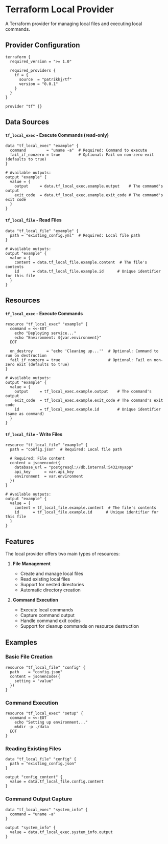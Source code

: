 # Terraform Local Provider

A Terraform provider for managing local files and executing local commands.

## Provider Configuration

```hcl
terraform {
  required_version = ">= 1.0"

  required_providers {
    tf = {
      source  = "patrikkj/tf"
      version = "0.0.1"
    }
  }
}

provider "tf" {}
```

## Data Sources

#### `tf_local_exec` - Execute Commands (read-only)

```hcl
data "tf_local_exec" "example" {
  command         = "uname -a"  # Required: Command to execute
  fail_if_nonzero = true        # Optional: Fail on non-zero exit (defaults to true)
}

# Available outputs:
output "example" {
  value = {
    output     = data.tf_local_exec.example.output    # The command's output
    exit_code  = data.tf_local_exec.example.exit_code # The command's exit code
  }
}
```

#### `tf_local_file` - Read Files

```hcl
data "tf_local_file" "example" {
  path = "existing_config.yml"  # Required: Local file path
}

# Available outputs:
output "example" {
  value = {
    content = data.tf_local_file.example.content  # The file's contents
    id      = data.tf_local_file.example.id      # Unique identifier for this file
  }
}
```

## Resources

#### `tf_local_exec` - Execute Commands

```hcl
resource "tf_local_exec" "example" {
  command = <<-EOT
    echo "Deploying service..."
    echo "Environment: ${var.environment}"
  EOT

  on_destroy      = "echo 'Cleaning up...'"  # Optional: Command to run on destruction
  fail_if_nonzero = true                     # Optional: Fail on non-zero exit (defaults to true)
}

# Available outputs:
output "example" {
  value = {
    output     = tf_local_exec.example.output    # The command's output
    exit_code  = tf_local_exec.example.exit_code # The command's exit code
    id         = tf_local_exec.example.id        # Unique identifier (same as command)
  }
}
```

#### `tf_local_file` - Write Files

```hcl
resource "tf_local_file" "example" {
  path = "config.json"  # Required: Local file path

  # Required: File content
  content = jsonencode({
    database_url = "postgresql://db.internal:5432/myapp"
    api_key      = var.api_key
    environment  = var.environment
  })
}

# Available outputs:
output "example" {
  value = {
    content = tf_local_file.example.content  # The file's contents
    id      = tf_local_file.example.id      # Unique identifier for this file
  }
}
```

## Features

The local provider offers two main types of resources:

1. **File Management**

   - Create and manage local files
   - Read existing local files
   - Support for nested directories
   - Automatic directory creation

2. **Command Execution**
   - Execute local commands
   - Capture command output
   - Handle command exit codes
   - Support for cleanup commands on resource destruction

## Examples

### Basic File Creation

```hcl
resource "tf_local_file" "config" {
  path    = "config.json"
  content = jsonencode({
    setting = "value"
  })
}
```

### Command Execution

```hcl
resource "tf_local_exec" "setup" {
  command = <<-EOT
    echo "Setting up environment..."
    mkdir -p ./data
  EOT
}
```

### Reading Existing Files

```hcl
data "tf_local_file" "config" {
  path = "existing_config.json"
}

output "config_content" {
  value = data.tf_local_file.config.content
}
```

### Command Output Capture

```hcl
data "tf_local_exec" "system_info" {
  command = "uname -a"
}

output "system_info" {
  value = data.tf_local_exec.system_info.output
}
```
